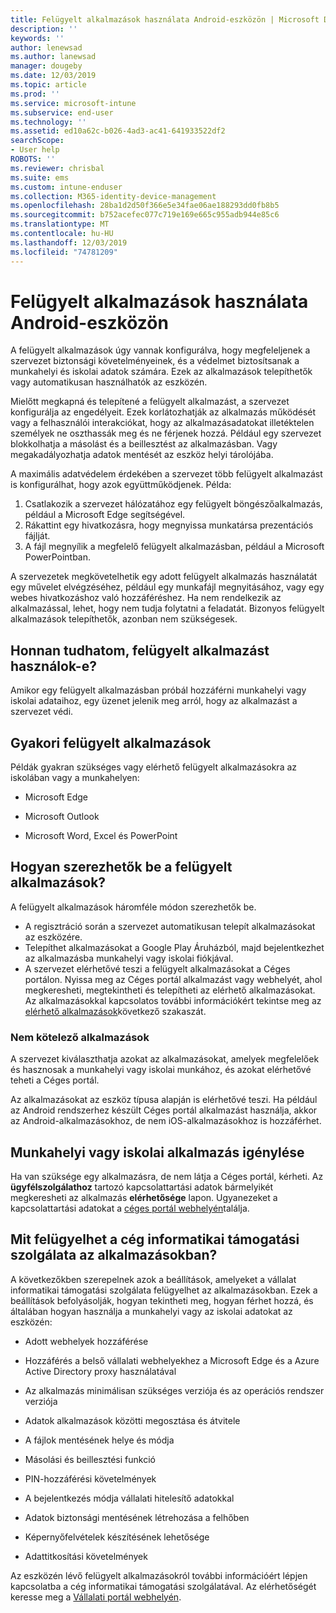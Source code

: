 ```yaml
---
title: Felügyelt alkalmazások használata Android-eszközön | Microsoft Docs
description: ''
keywords: ''
author: lenewsad
ms.author: lanewsad
manager: dougeby
ms.date: 12/03/2019
ms.topic: article
ms.prod: ''
ms.service: microsoft-intune
ms.subservice: end-user
ms.technology: ''
ms.assetid: ed10a62c-b026-4ad3-ac41-641933522df2
searchScope:
- User help
ROBOTS: ''
ms.reviewer: chrisbal
ms.suite: ems
ms.custom: intune-enduser
ms.collection: M365-identity-device-management
ms.openlocfilehash: 28ba1d2d50f366e5e34fae06ae188293dd0fb8b5
ms.sourcegitcommit: b752acefec077c719e169e665c955adb944e85c6
ms.translationtype: MT
ms.contentlocale: hu-HU
ms.lasthandoff: 12/03/2019
ms.locfileid: "74781209"
---
```

# <a name="use-managed-apps-on-your-android-device"></a>Felügyelt alkalmazások használata Android-eszközön
A felügyelt alkalmazások úgy vannak konfigurálva, hogy megfeleljenek a szervezet biztonsági követelményeinek, és a védelmet biztosítsanak a munkahelyi és iskolai adatok számára. Ezek az alkalmazások telepíthetők vagy automatikusan használhatók az eszközén. 

Mielőtt megkapná és telepítené a felügyelt alkalmazást, a szervezet konfigurálja az engedélyeit. Ezek korlátozhatják az alkalmazás működését vagy a felhasználói interakciókat, hogy az alkalmazásadatokat illetéktelen személyek ne oszthassák meg és ne férjenek hozzá. Például egy szervezet blokkolhatja a másolást és a beillesztést az alkalmazásban. Vagy megakadályozhatja adatok mentését az eszköz helyi tárolójába.

A maximális adatvédelem érdekében a szervezet több felügyelt alkalmazást is konfigurálhat, hogy azok együttműködjenek. Példa:
1. Csatlakozik a szervezet hálózatához egy felügyelt böngészőalkalmazás, például a Microsoft Edge segítségével.
2. Rákattint egy hivatkozásra, hogy megnyissa munkatársa prezentációs fájlját.
3. A fájl megnyílik a megfelelő felügyelt alkalmazásban, például a Microsoft PowerPointban.

A szervezetek megkövetelhetik egy adott felügyelt alkalmazás használatát egy művelet elvégzéséhez, például egy munkafájl megnyitásához, vagy egy webes hivatkozáshoz való hozzáféréshez. Ha nem rendelkezik az alkalmazással, lehet, hogy nem tudja folytatni a feladatát. Bizonyos felügyelt alkalmazások telepíthetők, azonban nem szükségesek.

## <a name="how-do-i-know-im-using-a-managed-app"></a>Honnan tudhatom, felügyelt alkalmazást használok-e?
Amikor egy felügyelt alkalmazásban próbál hozzáférni munkahelyi vagy iskolai adataihoz, egy üzenet jelenik meg arról, hogy az alkalmazást a szervezet védi. 

## <a name="commonly-managed-apps"></a>Gyakori felügyelt alkalmazások  
Példák gyakran szükséges vagy elérhető felügyelt alkalmazásokra az iskolában vagy a munkahelyen:

- Microsoft Edge

- Microsoft Outlook

- Microsoft Word, Excel és PowerPoint

## <a name="how-do-i-get-managed-apps"></a>Hogyan szerezhetők be a felügyelt alkalmazások?
A felügyelt alkalmazások háromféle módon szerezhetők be.  
* A regisztráció során a szervezet automatikusan telepít alkalmazásokat az eszközére.  
* Telepíthet alkalmazásokat a Google Play Áruházból, majd bejelentkezhet az alkalmazásba munkahelyi vagy iskolai fiókjával.    
* A szervezet elérhetővé teszi a felügyelt alkalmazásokat a Céges portálon. Nyissa meg az Céges portál alkalmazást vagy webhelyét, ahol megkeresheti, megtekintheti és telepítheti az elérhető alkalmazásokat. Az alkalmazásokkal kapcsolatos további információkért tekintse meg az [elérhető alkalmazások](#available-apps)következő szakaszát.  

### <a name="available-apps"></a>Nem kötelező alkalmazások   
 A szervezet kiválaszthatja azokat az alkalmazásokat, amelyek megfelelőek és hasznosak a munkahelyi vagy iskolai munkához, és azokat elérhetővé teheti a Céges portál.  

 Az alkalmazásokat az eszköz típusa alapján is elérhetővé teszi. Ha például az Android rendszerhez készült Céges portál alkalmazást használja, akkor az Android-alkalmazásokhoz, de nem iOS-alkalmazásokhoz is hozzáférhet.   

## <a name="request-an-app-for-work-or-school"></a>Munkahelyi vagy iskolai alkalmazás igénylése   
 Ha van szüksége egy alkalmazásra, de nem látja a Céges portál, kérheti. Az **ügyfélszolgálathoz** tartozó kapcsolattartási adatok bármelyikét megkeresheti az alkalmazás **elérhetősége** lapon. Ugyanezeket a kapcsolattartási adatokat a [céges portál webhelyén](https://go.microsoft.com/fwlink/?linkid=2010980)találja.   

## <a name="what-can-my-company-support-manage-in-an-app"></a>Mit felügyelhet a cég informatikai támogatási szolgálata az alkalmazásokban?  
A következőkben szerepelnek azok a beállítások, amelyeket a vállalat informatikai támogatási szolgálata felügyelhet az alkalmazásokban. Ezek a beállítások befolyásolják, hogyan tekintheti meg, hogyan férhet hozzá, és általában hogyan használja a munkahelyi vagy az iskolai adatokat az eszközén:

* Adott webhelyek hozzáférése  

* Hozzáférés a belső vállalati webhelyekhez a Microsoft Edge és a Azure Active Directory proxy használatával  

* Az alkalmazás minimálisan szükséges verziója és az operációs rendszer verziója

* Adatok alkalmazások közötti megosztása és átvitele  

* A fájlok mentésének helye és módja  

* Másolási és beillesztési funkció  

* PIN-hozzáférési követelmények  

* A bejelentkezés módja vállalati hitelesítő adatokkal  

* Adatok biztonsági mentésének létrehozása a felhőben  

* Képernyőfelvételek készítésének lehetősége  

* Adattitkosítási követelmények  

Az eszközén lévő felügyelt alkalmazásokról további információért lépjen kapcsolatba a cég informatikai támogatási szolgálatával. Az elérhetőségét keresse meg a [Vállalati portál webhelyén](https://go.microsoft.com/fwlink/?linkid=2010980).
